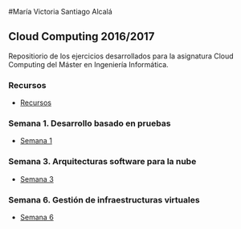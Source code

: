 #María Victoria Santiago Alcalá

## Cloud Computing 2016/2017

Repositiorio de los ejercicios desarrollados para la asignatura Cloud Computing del Máster en Ingeniería Informática.

### Recursos
* [Recursos](recursos.md)

### Semana 1. Desarrollo basado en pruebas
* [Semana 1](semana1.md)

### Semana 3. Arquitecturas software para la nube
* [Semana 3](semana3.md)

### Semana 6. Gestión de infraestructuras virtuales
* [Semana 6](semana6.md)
